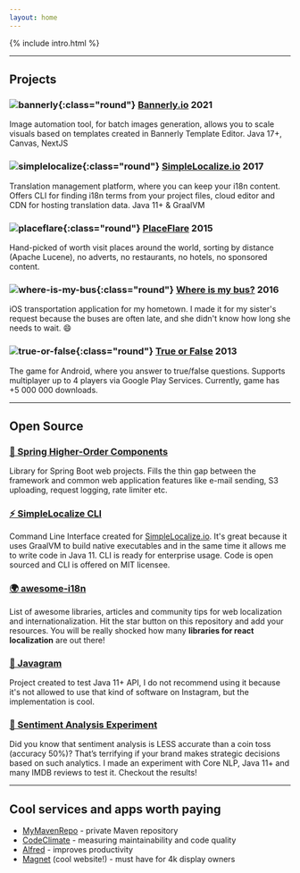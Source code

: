 ```yaml
---
layout: home
---
```


{% include intro.html %}

---

## Projects

### ![bannerly](/assets/images/bannerly-logo.jpg){:class="round"} [Bannerly.io](https://bannerly.io) 2021

Image automation tool, for batch images generation, allows you to scale visuals based on templates created in Bannerly Template Editor. Java 17+, Canvas, NextJS

### ![simplelocalize](/assets/images/simplelocalize-logo.png){:class="round"} [SimpleLocalize.io](https://simplelocalize.io) 2017

Translation management platform, where you can keep your i18n content. Offers CLI for finding i18n terms from your project files, cloud editor and CDN for hosting translation data. Java 11+ & GraalVM

### ![placeflare](/assets/images/placeflare-logo.png){:class="round"} [PlaceFlare](https://placeflare.com) 2015

Hand-picked of worth visit places around the world, sorting by distance (Apache Lucene), no adverts, no restaurants, no hotels, no sponsored content. 

### ![where-is-my-bus](/assets/images/where-is-my-bus-logo.png){:class="round"} [Where is my bus?](https://itunes.apple.com/pl/app/gdzie-jest-autobus/id1288955139?l=pl&mt=8) 2016

iOS transportation application for my hometown. I made it for my sister's request because the buses are often late, and she didn't know how long she needs to wait. 😄

### ![true-or-false](/assets/images/true-or-false-logo.png){:class="round"} [True or False](https://play.google.com/store/apps/details?id=pl.evelanblog.prawdaczyfalsz&hl=pl) 2013

The game for Android, where you answer to true/false questions. Supports multiplayer up to 4 players via Google Play Services. Currently, game has +5 000 000 downloads. 

---

## Open Source

### [🍃 Spring Higher-Order Components](https://github.com/jpomykala/spring-higher-order-components)

Library for Spring Boot web projects. Fills the thin gap between the framework and common web application features like e-mail sending, S3 uploading, request logging, rate limiter etc.

### [⚡️ SimpleLocalize CLI](https://github.com/simplelocalize/simplelocalize-cli)

Command Line Interface created for [SimpleLocalize.io](https://simplelocalize.io). It's great because it uses GraalVM to build native executables and in the same time it allows me to write code in Java 11. CLI is ready for enterprise usage. Code is open sourced and CLI is offered on MIT licensee.

### [🌍 awesome-i18n](https://github.com/jpomykala/awesome-i18n)

List of awesome libraries, articles and community tips for web localization and internationalization. Hit the star button
on this repository and add your resources. You will be really shocked how many **libraries for react localization** are out there!

### [📸 Javagram](https://github.com/jpomykala/javagram-bot)

Project created to test Java 11+ API, I do not recommend using it because it's not allowed to use that kind of software on Instagram, but the implementation is cool. 

### [🤖 Sentiment Analysis Experiment](https://github.com/jpomykala/SentimentAnalysis-Experiment)

Did you know that sentiment analysis is LESS accurate than a coin toss (accuracy 50%)? That’s terrifying if your brand makes strategic 
decisions based on such analytics. I made an experiment with Core NLP, Java 11+ and many IMDB reviews to test it. Checkout the results! 

---

## Cool services and apps worth paying

- [MyMavenRepo](https://mymavenrepo.com) - private Maven repository
- [CodeClimate](https://codeclimate.com) - measuring maintainability and code quality
- [Alfred](https://www.alfredapp.com) - improves productivity
- [Magnet](https://magnet.crowdcafe.com) (cool website!) - must have for 4k display owners
